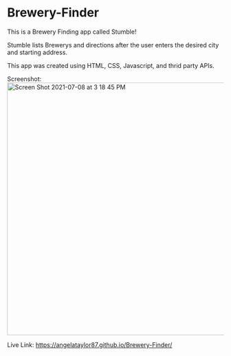 # Brewery-Finder

This is a Brewery Finding app called Stumble! 

Stumble lists Brewerys and directions after the user enters the desired city and starting address.

This app was created using HTML, CSS, Javascript, and thrid party APIs.

Screenshot: <img width="588" alt="Screen Shot 2021-07-08 at 3 18 45 PM" src="https://user-images.githubusercontent.com/53482411/124985366-efeeef00-dfff-11eb-97f2-99cd1d3dc36f.png">

Live Link: https://angelataylor87.github.io/Brewery-Finder/


